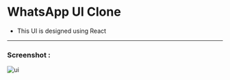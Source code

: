 # WhatsApp UI Clone

- This UI is designed using React
  
---

  ### Screenshot :
  ![ui](../screenshot.png)


